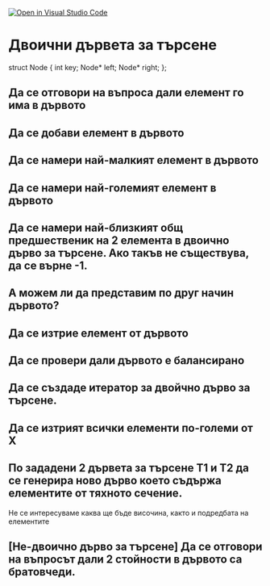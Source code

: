 [![Open in Visual Studio Code](https://classroom.github.com/assets/open-in-vscode-c66648af7eb3fe8bc4f294546bfd86ef473780cde1dea487d3c4ff354943c9ae.svg)](https://classroom.github.com/online_ide?assignment_repo_id=9438498&assignment_repo_type=AssignmentRepo)
# Двоични дървета за търсене

struct Node {
  int key;
  Node* left;
  Node* right;
};


## Да се отговори на въпроса дали елемент го има в дървото
## Да се добави елемент в дървото
## Да се намери най-малкият елемент в дървото
## Да се намери най-големият елемент в дървото
## Да се намери най-близкият общ предшественик на 2 елемента в двоично дърво за търсене. Ако такъв не съществува, да се върне -1.
## А можем ли да представим по друг начин дървото?

## Да се изтрие елемент от дървото
## Да се провери дали дървото е балансирано
## Да се създаде итератор за двойчно дърво за търсене.
## Да се изтрият всички елементи по-големи от X
## По зададени 2 дървета за търсене Т1 и T2 да се генерира ново дърво което съдържа елементите от тяхното сечение. 
   Не се интересуваме каква ще бъде височина, както и подредбата на елементите
## [Не-двоично дърво за търсене] Да се отговори на въпросът дали 2 стойности в дървото са братовчеди.


